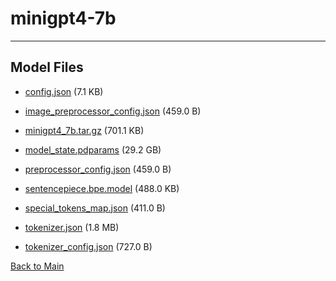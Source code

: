 
# minigpt4-7b
---



## Model Files

- [config.json](https://paddlenlp.bj.bcebos.com/models/community/minigpt4-7b/config.json) (7.1 KB)

- [image_preprocessor_config.json](https://paddlenlp.bj.bcebos.com/models/community/minigpt4-7b/image_preprocessor_config.json) (459.0 B)

- [minigpt4_7b.tar.gz](https://paddlenlp.bj.bcebos.com/models/community/minigpt4-7b/minigpt4_7b.tar.gz) (701.1 KB)

- [model_state.pdparams](https://paddlenlp.bj.bcebos.com/models/community/minigpt4-7b/model_state.pdparams) (29.2 GB)

- [preprocessor_config.json](https://paddlenlp.bj.bcebos.com/models/community/minigpt4-7b/preprocessor_config.json) (459.0 B)

- [sentencepiece.bpe.model](https://paddlenlp.bj.bcebos.com/models/community/minigpt4-7b/sentencepiece.bpe.model) (488.0 KB)

- [special_tokens_map.json](https://paddlenlp.bj.bcebos.com/models/community/minigpt4-7b/special_tokens_map.json) (411.0 B)

- [tokenizer.json](https://paddlenlp.bj.bcebos.com/models/community/minigpt4-7b/tokenizer.json) (1.8 MB)

- [tokenizer_config.json](https://paddlenlp.bj.bcebos.com/models/community/minigpt4-7b/tokenizer_config.json) (727.0 B)


[Back to Main](../)